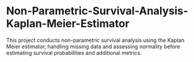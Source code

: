 # Non-Parametric-Survival-Analysis-Kaplan-Meier-Estimator
This project conducts non-parametric survival analysis using the Kaplan Meier estimator, handling missing data and assessing normality before estimating survival probabilities and additional metrics.
